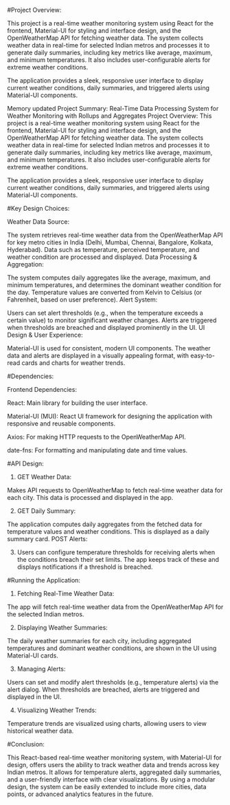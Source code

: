 #Project Overview:

This project is a real-time weather monitoring system using React for the frontend, Material-UI for styling and interface design, and the OpenWeatherMap API for fetching weather data. The system collects weather data in real-time for selected Indian metros and processes it to generate daily summaries, including key metrics like average, maximum, and minimum temperatures. It also includes user-configurable alerts for extreme weather conditions.

The application provides a sleek, responsive user interface to display current weather conditions, daily summaries, and triggered alerts using Material-UI components.


Memory updated
Project Summary: Real-Time Data Processing System for Weather Monitoring with Rollups and Aggregates
Project Overview:
This project is a real-time weather monitoring system using React for the frontend, Material-UI for styling and interface design, and the OpenWeatherMap API for fetching weather data. The system collects weather data in real-time for selected Indian metros and processes it to generate daily summaries, including key metrics like average, maximum, and minimum temperatures. It also includes user-configurable alerts for extreme weather conditions.

The application provides a sleek, responsive user interface to display current weather conditions, daily summaries, and triggered alerts using Material-UI components.

#Key Design Choices:

Weather Data Source:

The system retrieves real-time weather data from the OpenWeatherMap API for key metro cities in India (Delhi, Mumbai, Chennai, Bangalore, Kolkata, Hyderabad).
Data such as temperature, perceived temperature, and weather condition are processed and displayed.
Data Processing & Aggregation:

The system computes daily aggregates like the average, maximum, and minimum temperatures, and determines the dominant weather condition for the day.
Temperature values are converted from Kelvin to Celsius (or Fahrenheit, based on user preference).
Alert System:

Users can set alert thresholds (e.g., when the temperature exceeds a certain value) to monitor significant weather changes.
Alerts are triggered when thresholds are breached and displayed prominently in the UI.
UI Design & User Experience:

Material-UI is used for consistent, modern UI components.
The weather data and alerts are displayed in a visually appealing format, with easy-to-read cards and charts for weather trends.


#Dependencies:

Frontend Dependencies:

React: Main library for building the user interface.

Material-UI (MUI): React UI framework for designing the application with responsive and reusable components.

Axios: For making HTTP requests to the OpenWeatherMap API.

date-fns: For formatting and manipulating date and time values.


#API Design:

1) GET Weather Data:

Makes API requests to OpenWeatherMap to fetch real-time weather data for each city. This data is processed and displayed in the app.

2) GET Daily Summary:

The application computes daily aggregates from the fetched data for temperature values and weather conditions. This is displayed as a daily summary card.
POST Alerts:

3) Users can configure temperature thresholds for receiving alerts when the conditions breach their set limits. The app keeps track of these and displays notifications if a threshold is breached.




#Running the Application:

1) Fetching Real-Time Weather Data:

The app will fetch real-time weather data from the OpenWeatherMap API for the selected Indian metros.

2) Displaying Weather Summaries:

The daily weather summaries for each city, including aggregated temperatures and dominant weather conditions, are shown in the UI using Material-UI cards.

3) Managing Alerts:

Users can set and modify alert thresholds (e.g., temperature alerts) via the alert dialog. When thresholds are breached, alerts are triggered and displayed in the UI.

4) Visualizing Weather Trends:

Temperature trends are visualized using charts, allowing users to view historical weather data.

#Conclusion:

This React-based real-time weather monitoring system, with Material-UI for design, offers users the ability to track weather data and trends across key Indian metros. It allows for temperature alerts, aggregated daily summaries, and a user-friendly interface with clear visualizations. By using a modular design, the system can be easily extended to include more cities, data points, or advanced analytics features in the future.
